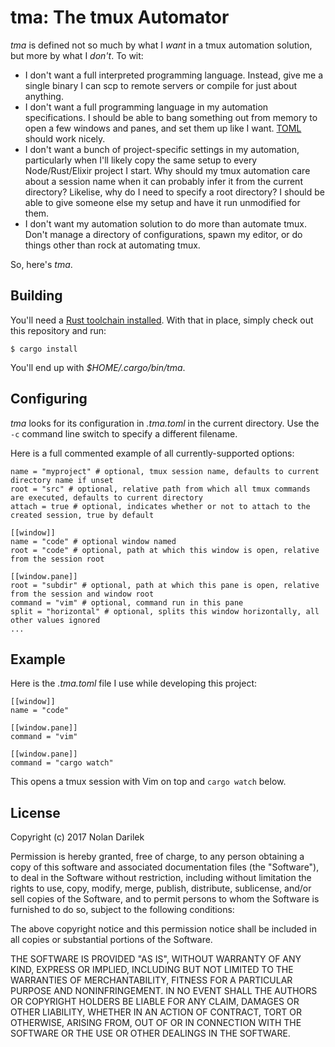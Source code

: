 # tma: The tmux Automator

_tma_ is defined not so much by what I *want* in a tmux automation solution, but more by what I *don't*. To wit:

 * I don't want a full interpreted programming language. Instead, give me a single binary I can scp to remote servers or compile for just about anything.
 * I don't want a full programming language in my automation specifications. I should be able to bang something out from memory to open a few windows and panes, and set them up like I want. [TOML](https://github.com/toml-lang/toml) should work nicely.
 * I don't want a bunch of project-specific settings in my automation, particularly when I'll likely copy the same setup to every Node/Rust/Elixir project I start. Why should my tmux automation care about a session name when it can probably infer it from the current directory? Likelise, why do I need to specify a root directory? I should be able to give someone else my setup and have it run unmodified for them.
 * I don't want my automation solution to do more than automate tmux. Don't manage a directory of configurations, spawn my editor, or do things other than rock at automating tmux.

So, here's _tma_.

## Building

You'll need a [Rust toolchain installed](https://rustup.rs). With that in place, simply check out this repository and run:

```
$ cargo install
```

You'll end up with _$HOME/.cargo/bin/tma_.

## Configuring

_tma_ looks for its configuration in _.tma.toml_ in the current directory. Use the `-c` command line switch to specify a different filename.

Here is a full commented example of all currently-supported options:

```
name = "myproject" # optional, tmux session name, defaults to current directory name if unset
root = "src" # optional, relative path from which all tmux commands are executed, defaults to current directory
attach = true # optional, indicates whether or not to attach to the created session, true by default

[[window]]
name = "code" # optional window named
root = "code" # optional, path at which this window is open, relative from the session root

[[window.pane]]
root = "subdir" # optional, path at which this pane is open, relative from the session and window root
command = "vim" # optional, command run in this pane
split = "horizontal" # optional, splits this window horizontally, all other values ignored
...
```

## Example

Here is the _.tma.toml_ file I use while developing this project:

```
[[window]]
name = "code"

[[window.pane]]
command = "vim"

[[window.pane]]
command = "cargo watch"
```

This opens a tmux session with Vim on top and `cargo watch` below.

## License

Copyright (c) 2017 Nolan Darilek

Permission is hereby granted, free of charge, to any person obtaining a copy of this software and associated documentation files (the "Software"), to deal in the Software without restriction, including without limitation the rights to use, copy, modify, merge, publish, distribute, sublicense, and/or sell copies of the Software, and to permit persons to whom the Software is furnished to do so, subject to the following conditions:

The above copyright notice and this permission notice shall be included in all copies or substantial portions of the Software.

THE SOFTWARE IS PROVIDED "AS IS", WITHOUT WARRANTY OF ANY KIND, EXPRESS OR IMPLIED, INCLUDING BUT NOT LIMITED TO THE WARRANTIES OF MERCHANTABILITY, FITNESS FOR A PARTICULAR PURPOSE AND NONINFRINGEMENT. IN NO EVENT SHALL THE AUTHORS OR COPYRIGHT HOLDERS BE LIABLE FOR ANY CLAIM, DAMAGES OR OTHER LIABILITY, WHETHER IN AN ACTION OF CONTRACT, TORT OR OTHERWISE, ARISING FROM, OUT OF OR IN CONNECTION WITH THE SOFTWARE OR THE USE OR OTHER DEALINGS IN THE SOFTWARE.
